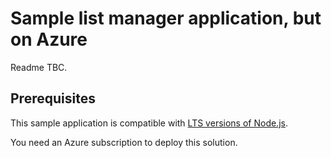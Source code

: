 # Sample list manager application, but on Azure

Readme TBC.

## Prerequisites

This sample application is compatible with [LTS versions of Node.js](https://nodejs.org/about/releases/).

You need an Azure subscription to deploy this solution.